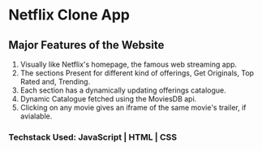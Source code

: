 #  Netflix Clone App
## Major Features of the Website
1. Visually like Netflix's homepage, the famous web streaming app.
2. The sections Present for different kind of offerings, Get Originals, Top Rated and, Trending.
3. Each section has a dynamically updating offerings catalogue.
4. Dynamic Catalogue fetched using the MoviesDB api.
5. Clicking on any movie gives an iframe of the same movie's trailer, if avialable.

### Techstack Used: JavaScript | HTML | CSS
